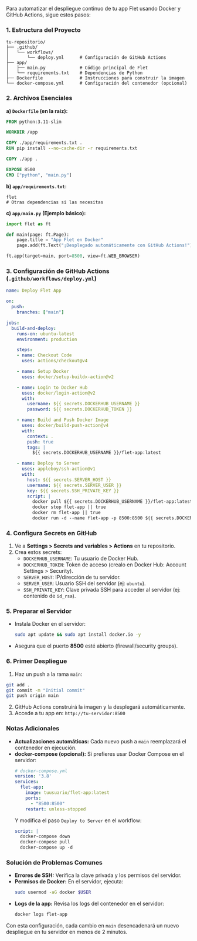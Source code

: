 Para automatizar el despliegue continuo de tu app Flet usando Docker y GitHub Actions, sigue estos pasos:

### 1. **Estructura del Proyecto**
```
tu-repositorio/
├── .github/
│   └── workflows/
│       └── deploy.yml      # Configuración de GitHub Actions
├── app/
│   ├── main.py             # Código principal de Flet
│   └── requirements.txt    # Dependencias de Python
├── Dockerfile              # Instrucciones para construir la imagen
└── docker-compose.yml      # Configuración del contenedor (opcional)
```

### 2. **Archivos Esenciales**

**a) `Dockerfile` (en la raíz):**
```Dockerfile
FROM python:3.11-slim

WORKDIR /app

COPY ./app/requirements.txt .
RUN pip install --no-cache-dir -r requirements.txt

COPY ./app .

EXPOSE 8500
CMD ["python", "main.py"]
```

**b) `app/requirements.txt`:**
```
flet
# Otras dependencias si las necesitas
```

**c) `app/main.py` (Ejemplo básico):**
```python
import flet as ft

def main(page: ft.Page):
    page.title = "App Flet en Docker"
    page.add(ft.Text("¡Desplegado automáticamente con GitHub Actions!"))

ft.app(target=main, port=8500, view=ft.WEB_BROWSER)
```

### 3. **Configuración de GitHub Actions (`.github/workflows/deploy.yml`)**
```yaml
name: Deploy Flet App

on:
  push:
    branches: ["main"]

jobs:
  build-and-deploy:
    runs-on: ubuntu-latest
    environment: production

    steps:
    - name: Checkout Code
      uses: actions/checkout@v4

    - name: Setup Docker
      uses: docker/setup-buildx-action@v2

    - name: Login to Docker Hub
      uses: docker/login-action@v2
      with:
        username: ${{ secrets.DOCKERHUB_USERNAME }}
        password: ${{ secrets.DOCKERHUB_TOKEN }}

    - name: Build and Push Docker Image
      uses: docker/build-push-action@v4
      with:
        context: .
        push: true
        tags: |
          ${{ secrets.DOCKERHUB_USERNAME }}/flet-app:latest

    - name: Deploy to Server
      uses: appleboy/ssh-action@v1
      with:
        host: ${{ secrets.SERVER_HOST }}
        username: ${{ secrets.SERVER_USER }}
        key: ${{ secrets.SSH_PRIVATE_KEY }}
        script: |
          docker pull ${{ secrets.DOCKERHUB_USERNAME }}/flet-app:latest
          docker stop flet-app || true
          docker rm flet-app || true
          docker run -d --name flet-app -p 8500:8500 ${{ secrets.DOCKERHUB_USERNAME }}/flet-app:latest
```

### 4. **Configura Secrets en GitHub**
1. Ve a **Settings > Secrets and variables > Actions** en tu repositorio.
2. Crea estos secrets:
   - `DOCKERHUB_USERNAME`: Tu usuario de Docker Hub.
   - `DOCKERHUB_TOKEN`: Token de acceso (crealo en Docker Hub: Account Settings > Security).
   - `SERVER_HOST`: IP/dirección de tu servidor.
   - `SERVER_USER`: Usuario SSH del servidor (ej: `ubuntu`).
   - `SSH_PRIVATE_KEY`: Clave privada SSH para acceder al servidor (ej: contenido de `id_rsa`).

### 5. **Preparar el Servidor**
- Instala Docker en el servidor:
  ```bash
  sudo apt update && sudo apt install docker.io -y
  ```
- Asegura que el puerto **8500** esté abierto (firewall/security groups).

### 6. **Primer Despliegue**
1. Haz un push a la rama `main`:
```bash
git add .
git commit -m "Initial commit"
git push origin main
```
2. GitHub Actions construirá la imagen y la desplegará automáticamente.
3. Accede a tu app en: `http://tu-servidor:8500`

### Notas Adicionales
- **Actualizaciones automáticas:** Cada nuevo push a `main` reemplazará el contenedor en ejecución.
- **docker-compose (opcional):** Si prefieres usar Docker Compose en el servidor:
  ```yaml
  # docker-compose.yml
  version: '3.8'
  services:
    flet-app:
      image: tuusuario/flet-app:latest
      ports:
        - "8500:8500"
      restart: unless-stopped
  ```
  Y modifica el paso `Deploy to Server` en el workflow:
  ```yaml
  script: |
    docker-compose down
    docker-compose pull
    docker-compose up -d
  ```

### Solución de Problemas Comunes
- **Errores de SSH:** Verifica la clave privada y los permisos del servidor.
- **Permisos de Docker:** En el servidor, ejecuta:
  ```bash
  sudo usermod -aG docker $USER
  ```
- **Logs de la app:** Revisa los logs del contenedor en el servidor:
  ```bash
  docker logs flet-app
  ```

Con esta configuración, cada cambio en `main` desencadenará un nuevo despliegue en tu servidor en menos de 2 minutos.